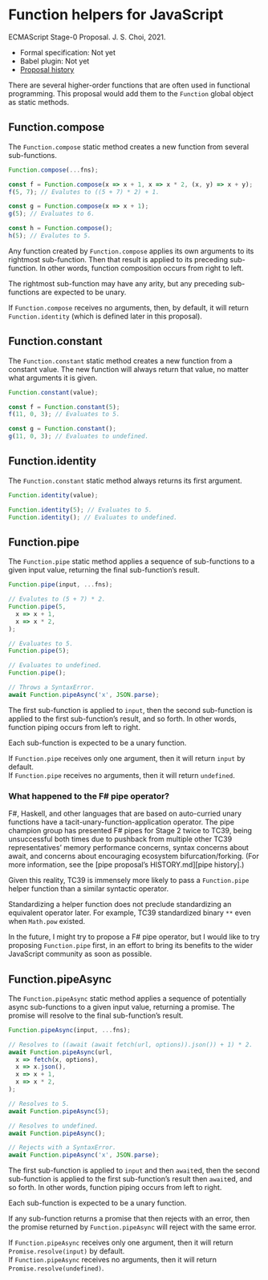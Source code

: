 # Function helpers for JavaScript
ECMAScript Stage-0 Proposal. J. S. Choi, 2021.

* Formal specification: Not yet
* Babel plugin: Not yet
* [Proposal history][HISTORY.md]

[HISTORY.md]: https://github.com/js-choi/proposal-function-helpers/blob/main/HISTORY.md

There are several higher-order functions that are often used in functional programming.
This proposal would add them to the `Function` global object as static methods.

## Function.compose
The `Function.compose` static method creates a new function from several sub-functions.

```js
Function.compose(...fns);

const f = Function.compose(x => x + 1, x => x * 2, (x, y) => x + y);
f(5, 7); // Evalutes to ((5 + 7) * 2) + 1.

const g = Function.compose(x => x + 1);
g(5); // Evaluates to 6.

const h = Function.compose();
h(5); // Evalutes to 5.
```

Any function created by `Function.compose`
applies its own arguments to its rightmost sub-function.
Then that result is applied to its preceding sub-function.
In other words, function composition occurs from right to left.

The rightmost sub-function may have any arity,
but any preceding sub-functions are expected to be unary.

If `Function.compose` receives no arguments, then, by default,
it will return `Function.identity` (which is defined later in this proposal).

## Function.constant
The `Function.constant` static method creates a new function from a constant value.
The new function will always return that value, no matter what arguments it is given.

```js
Function.constant(value);

const f = Function.constant(5);
f(11, 0, 3); // Evaluates to 5.

const g = Function.constant();
g(11, 0, 3); // Evaluates to undefined.
```

## Function.identity
The `Function.constant` static method always returns its first argument.

```js
Function.identity(value);

Function.identity(5); // Evaluates to 5.
Function.identity(); // Evaluates to undefined.
```

## Function.pipe
The `Function.pipe` static method applies a sequence
of sub-functions to a given input value, returning the final sub-function’s result.

```js
Function.pipe(input, ...fns);

// Evalutes to (5 + 7) * 2.
Function.pipe(5,
  x => x + 1,
  x => x * 2,
);

// Evaluates to 5.
Function.pipe(5);

// Evaluates to undefined.
Function.pipe();

// Throws a SyntaxError.
await Function.pipeAsync('x', JSON.parse);
```

The first sub-function is applied to `input`,
then the second sub-function is applied to the first sub-function’s result,
and so forth.
In other words, function piping occurs from left to right.

Each sub-function is expected to be a unary function.

If `Function.pipe` receives only one argument, then it will return `input` by default.\
If `Function.pipe` receives no arguments, then it will return `undefined`.

### What happened to the F# pipe operator?
F#, Haskell, and other languages that are based on auto-curried unary functions
have a tacit-unary-function-application operator.
The pipe champion group has presented F# pipes for Stage 2 twice to TC39,
being unsuccessful both times
due to pushback from multiple other TC39 representatives’
memory performance concerns, syntax concerns about await,
and concerns about encouraging ecosystem bifurcation/forking.
(For more information, see the [pipe proposal’s HISTORY.md][pipe history].)

Given this reality, TC39 is immensely more likely to pass
a `Function.pipe` helper function than a similar syntactic operator.

Standardizing a helper function does not preclude
standardizing an equivalent operator later.
For example, TC39 standardized binary `**` even when `Math.pow` existed.

In the future, I might try to propose a F# pipe operator,
but I would like to try proposing `Function.pipe` first,
in an effort to bring its benefits to the wider JavaScript community
as soon as possible.

## Function.pipeAsync
The `Function.pipeAsync` static method applies a sequence
of potentially async sub-functions to a given input value, returning a promise.
The promise will resolve to the final sub-function’s result.

```js
Function.pipeAsync(input, ...fns);

// Resolves to ((await (await fetch(url, options)).json()) + 1) * 2.
await Function.pipeAsync(url,
  x => fetch(x, options),
  x => x.json(),
  x => x + 1,
  x => x * 2,
);

// Resolves to 5.
await Function.pipeAsync(5);

// Resolves to undefined.
await Function.pipeAsync();

// Rejects with a SyntaxError.
await Function.pipeAsync('x', JSON.parse);
```

The first sub-function is applied to `input` and then `await`ed,
then the second sub-function is applied to the first sub-function’s result then `await`ed,
and so forth.
In other words, function piping occurs from left to right.

Each sub-function is expected to be a unary function.

If any sub-function returns a promise that then rejects with an error,
then the promise returned by `Function.pipeAsync` will reject with the same error.

If `Function.pipeAsync` receives only one argument,
then it will return `Promise.resolve(input)` by default.\
If `Function.pipeAsync` receives no arguments,
then it will return `Promise.resolve(undefined)`.
